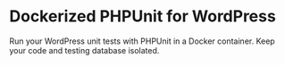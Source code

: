 # Dockerized PHPUnit for WordPress

Run your WordPress unit tests with PHPUnit in a Docker container. Keep your code and testing database isolated.
